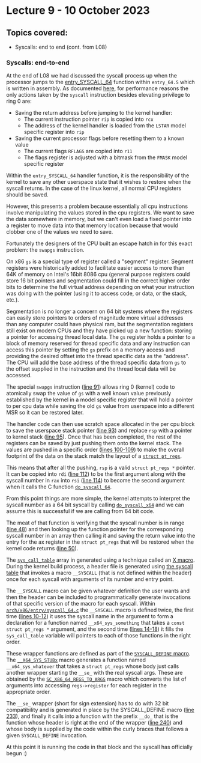 # Lecture 9 - 10 October 2023

## Topics covered:

* Syscalls: end to end (cont. from L08)

### Syscalls: end-to-end

At the end of L08 we had discussed the syscall process up when the processor jumps to the
[entry_SYSCALL_64](https://elixir.bootlin.com/linux/v6.5/source/arch/x86/entry/entry_64.S#L87)
function within `entry_64.S` which is written in assembly. As documented [here](https://www.felixcloutier.com/x86/syscall),
for performance reasons the only actions taken by the `syscall` instruction besides elevating privilege to ring 0 are:

* Saving the return address before jumping to the kernel handler:
    * The current instruction pointer `rip` is copied into `rcx`
    * The address of the kernel handler is loaded from the `LSTAR` model specific register into `rip`
* Saving the current processor flags before resetting them to a known value
    * The current flags `RFLAGS` are copied into `r11`
    * The flags register is adjusted with a bitmask from the `FMASK` model specific register

Within the `entry_SYSCALL_64` handler function, it is the responsibility of the kernel to save any
other userspace state that it wishes to restore when the syscall returns.
In the case of the linux kernel, all normal CPU registers should be saved.

However, this presents a problem because essentially all cpu instructions involve manipulating the
values stored in the cpu registers. We want to save the data somewhere in memory, but we can't even
load a fixed pointer into a register to move data into that memory location because that would clobber
one of the values we need to save.

Fortunately the designers of the CPU built an escape hatch in for this exact problem: the `swapgs` instruction.

On x86 `gs` is a special type of register called a "segment" register. Segment registers were historically added to
facilitate easier access to more than 64K of memory on Intel's 16bit 8086 cpu (general purpose registers could store
16 bit pointers and segmentation could fill in the correct higher order bits to determine the full virtual address
depending on what your instruction was doing with the pointer (using it to access code, or data, or the stack, etc.).

Segmentation is no longer a concern on 64 bit systems where the registers can easily store pointers to orders of magnitude
more virtual addresses than any computer could have physical ram, but the segmentation registers still exist on modern CPUs
and they have picked up	a new function: storing a pointer for accessing thread local data. The `gs` register holds a pointer
to a block of memory reserved for thread specific data and any instruction can access this pointer by setting the `gs` prefix
on a memory access and providing the desired offset into the thread specific data as the "address". The CPU will add the base
address of the thread specific data from `gs` to the offset supplied in the instruction and the thread local data will be accessed.

The special `swapgs` instruction ([line 91](https://elixir.bootlin.com/linux/v6.5/source/arch/x86/entry/entry_64.S#L91)) allows
ring 0 (kernel) code to atomically swap the value of `gs` with a well known value previously established by the kernel in a model
specific register that will hold a pointer to per cpu data while saving the old `gs` value from userspace into a different MSR
so it can be restored later.

The handler code can then use scratch space allocated in the per cpu block to save the userspace stack pointer
([line 93](https://elixir.bootlin.com/linux/v6.5/source/arch/x86/entry/entry_64.S#L93)) and replace `rsp` with a pointer to
kernel stack ([line 95](https://elixir.bootlin.com/linux/v6.5/source/arch/x86/entry/entry_64.S#L95)). Once that has been completed,
 the rest of the registers can be saved by just pushing them onto the kernel stack. The values are pushed in a specific order
([lines 100-109](https://elixir.bootlin.com/linux/v6.5/source/arch/x86/entry/entry_64.S#L100)) to make the overall footprint of the
data on the stack match the layout of a [`struct pt_regs`](https://elixir.bootlin.com/linux/v6.5/source/arch/x86/include/asm/ptrace.h#L59).

This means that after all the pushing, `rsp` is a valid `struct pt_regs *` pointer. It can be copied into `rdi`
([line 112](https://elixir.bootlin.com/linux/v6.5/source/arch/x86/entry/entry_64.S#L112)) to be the first argument along with
the syscall number in `rax` into `rsi` ([line 114](https://elixir.bootlin.com/linux/v6.5/source/arch/x86/entry/entry_64.S#L114))
to become the second argument when it calls the C function [`do_syscall_64`](https://elixir.bootlin.com/linux/v6.5/source/arch/x86/entry/common.c#L73).

From this point things are more simple, the kernel attempts to interpret the syscall number as a 64 bit syscall by calling
[`do_syscall_x64`](https://elixir.bootlin.com/linux/v6.5/source/arch/x86/entry/common.c#L40) and we can assume this is successful
if we are calling from 64 bit code.

The meat of that function is verifying that the syscall number is in range ([line 48](https://elixir.bootlin.com/linux/v6.5/source/arch/x86/entry/common.c#L48))
and then looking up the function pointer for the corresponding syscall number in an array then calling it and saving the return value into the entry for the ax register in
the `struct pt_regs` that will be restored when the kernel code returns ([line 50](https://elixir.bootlin.com/linux/v6.5/source/arch/x86/entry/common.c#L50)).

The [`sys_call_table`](https://elixir.bootlin.com/linux/v6.5/source/arch/x86/entry/syscall_64.c#L16) array in generated using a technique called an
[X macro](https://en.wikipedia.org/wiki/X_macro). During the kernel build process, a header file is generated using
[the syscall table](https://elixir.bootlin.com/linux/v6.5/source/arch/x86/entry/syscalls/syscall_64.tbl)
that invokes a macro `__SYSCALL` (that is not defined within the header) once for each syscall with arguments of its number and entry point.

The `__SYSCALL` macro can be given whatever definition the user wants and then the header can be included to programmatically generate invocations
of that specific version of the macro for each syscall. Within [`arch/x86/entry/syscall_64.c`](https://elixir.bootlin.com/linux/v6.5/source/arch/x86/entry/syscall_64.c)
the `__SYSCALL` macro is defined twice, the first time ([lines 10-12](https://elixir.bootlin.com/linux/v6.5/source/arch/x86/entry/syscall_64.c#L10))
it uses the syscall name in the argument to form a declaration for a function named `__x64_sys_something` that takes a `const struct pt_regs *` argument,
and the second time ([lines 14-18](https://elixir.bootlin.com/linux/v6.5/source/arch/x86/entry/syscall_64.c#L14))
it fills the `sys_call_table` variable will pointers to each of those functions in the right order.

These wrapper functions are defined as part of the [`SYSCALL_DEFINE` macro](https://elixir.bootlin.com/linux/v6.5/source/arch/x86/include/asm/syscall_wrapper.h#L228).
The [`__X64_SYS_STUBx`](https://elixir.bootlin.com/linuxv/v6.5/source/arch/x86/include/asm/syscall_wrapper.h#L96) macro generates
a function named `__x64_sys_whatever` that takes a `struct pt_regs` whose body just calls another wrapper starting the `__se_` with the real syscall args.
These are obtained by the [`SC_X86_64_REGS_TO_ARGS`](https://elixir.bootlin.com/linux/v6.5/source/arch/x86/include/asm/syscall_wrapper.h#L56)
macro which converts the list of arguments into accessing `regs->register` for each register in the appropriate order.

The `__se_` wrapper (short for sign extension) has to do with 32 bit compatibility and is generated in place by the SYSCALL_DEFINE macro
([line 233](https://elixir.bootlin.com/linux/v6.5/source/arch/x86/include/asm/syscall_wrapper.h#L233)), and finally it calls into
a function with the prefix `__do_` that is the function whose header is right at the end of the wrapper ([line 240](https://elixir.bootlin.com/linux/v6.5/source/arch/x86/include/asm/syscall_wrapper.h#L240))
and whose body is supplied by the code within the curly braces that follows a given `SYSCALL_DEFINE` invocation.

At this point it is running the code in that block and the syscall has officially begun :)
